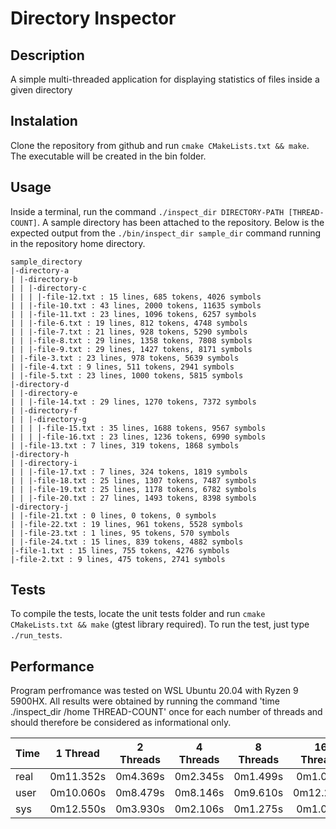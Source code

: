 # Directory Inspector

## Description
A simple multi-threaded application for displaying statistics of files inside a given directory

## Instalation
Clone the repository from github and run `cmake CMakeLists.txt && make`. The executable will be created in the bin folder. 

## Usage
Inside a terminal, run the command `./inspect_dir DIRECTORY-PATH [THREAD-COUNT]`. A sample directory has been attached to the repository.
Below is the expected output from the `./bin/inspect_dir sample_dir` command running in the repository home directory.

```
sample_directory
|-directory-a
| |-directory-b
| | |-directory-c
| | | |-file-12.txt : 15 lines, 685 tokens, 4026 symbols
| | |-file-10.txt : 43 lines, 2000 tokens, 11635 symbols
| | |-file-11.txt : 23 lines, 1096 tokens, 6257 symbols
| | |-file-6.txt : 19 lines, 812 tokens, 4748 symbols
| | |-file-7.txt : 21 lines, 928 tokens, 5290 symbols
| | |-file-8.txt : 29 lines, 1358 tokens, 7808 symbols
| | |-file-9.txt : 29 lines, 1427 tokens, 8171 symbols
| |-file-3.txt : 23 lines, 978 tokens, 5639 symbols
| |-file-4.txt : 9 lines, 511 tokens, 2941 symbols
| |-file-5.txt : 23 lines, 1000 tokens, 5815 symbols
|-directory-d
| |-directory-e
| | |-file-14.txt : 29 lines, 1270 tokens, 7372 symbols
| |-directory-f
| | |-directory-g
| | | |-file-15.txt : 35 lines, 1688 tokens, 9567 symbols
| | | |-file-16.txt : 23 lines, 1236 tokens, 6990 symbols
| |-file-13.txt : 7 lines, 319 tokens, 1868 symbols
|-directory-h
| |-directory-i
| | |-file-17.txt : 7 lines, 324 tokens, 1819 symbols
| | |-file-18.txt : 25 lines, 1307 tokens, 7487 symbols
| | |-file-19.txt : 25 lines, 1178 tokens, 6782 symbols
| | |-file-20.txt : 27 lines, 1493 tokens, 8398 symbols
|-directory-j
| |-file-21.txt : 0 lines, 0 tokens, 0 symbols
| |-file-22.txt : 19 lines, 961 tokens, 5528 symbols
| |-file-23.txt : 1 lines, 95 tokens, 570 symbols
| |-file-24.txt : 15 lines, 839 tokens, 4882 symbols
|-file-1.txt : 15 lines, 755 tokens, 4276 symbols
|-file-2.txt : 9 lines, 475 tokens, 2741 symbols
```

## Tests
To compile the tests, locate the unit tests folder and run `cmake CMakeLists.txt && make` (gtest library required). To run the test, just type `./run_tests`. 

## Performance
Program perfromance was tested on WSL Ubuntu 20.04 with Ryzen 9 5900HX. All results were obtained by running the command 'time ./inspect_dir /home THREAD-COUNT' once for each number of threads and should therefore be considered as informational only.

| Time | 1 Thread  | 2 Threads | 4 Threads | 8 Threads | 16 Threads |
| :--- |   :---:   |   :---:   |   :---:   |   :---:   |   :---:    |
| real | 0m11.352s | 0m4.369s  | 0m2.345s  | 0m1.499s  |  0m1.096s  |
| user | 0m10.060s | 0m8.479s  | 0m8.146s  | 0m9.610s  |  0m12.231s |
| sys  | 0m12.550s | 0m3.930s  | 0m2.106s  | 0m1.275s  |  0m1.001s  |